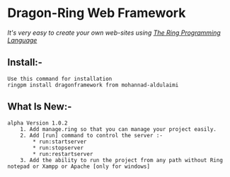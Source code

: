 # Dragon-Ring Web Framework
_It's very easy to create your own web-sites using [The Ring Programming Language](http://ring-lang.net)_

## Install:-
	Use this command for installation 
	ringpm install dragonframework from mohannad-aldulaimi
## What Is New:-
	alpha Version 1.0.2
		1. Add manage.ring so that you can manage your project easily.
		2. Add [run] command to control the server :-
			* run:startserver
			* run:stopserver
			* run:restartserver 
		3. Add the ability to run the project from any path without Ring notepad or Xampp or Apache [only for windows]
